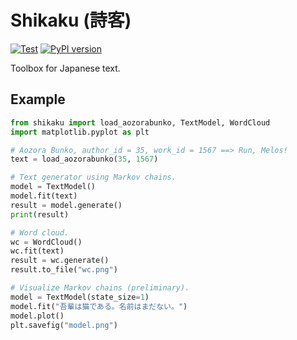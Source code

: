 # Shikaku (詩客)

[![Test](https://github.com/tueda/shikaku/actions/workflows/test.yml/badge.svg?branch=main)](https://github.com/tueda/shikaku/actions/workflows/test.yml?query=branch%3Amain)
[![PyPI version](https://badge.fury.io/py/shikaku.svg)](https://pypi.org/project/shikaku/)

Toolbox for Japanese text.

## Example

```python
from shikaku import load_aozorabunko, TextModel, WordCloud
import matplotlib.pyplot as plt

# Aozora Bunko, author_id = 35, work_id = 1567 ==> Run, Melos!
text = load_aozorabunko(35, 1567)

# Text generator using Markov chains.
model = TextModel()
model.fit(text)
result = model.generate()
print(result)

# Word cloud.
wc = WordCloud()
wc.fit(text)
result = wc.generate()
result.to_file("wc.png")

# Visualize Markov chains (preliminary).
model = TextModel(state_size=1)
model.fit("吾輩は猫である。名前はまだない。")
model.plot()
plt.savefig("model.png")
```
